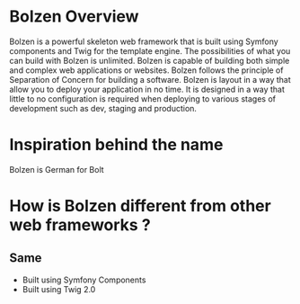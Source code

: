 # Bolzen Overview
Bolzen is a powerful skeleton web framework that is built using Symfony components and Twig for the template engine.
The possibilities of what you can build with Bolzen is unlimited. Bolzen is capable of building both
simple and complex web applications or websites. Bolzen follows the principle of Separation of Concern for building a
software. Bolzen is layout in a way that allow you to deploy your application in no time. It is designed in a way that
little to no configuration is required when deploying to various stages of development such as dev, staging and production.

# Inspiration behind the name
Bolzen is German for Bolt

# How is Bolzen different from other web frameworks ?
## Same
* Built using Symfony Components
* Built using Twig 2.0
